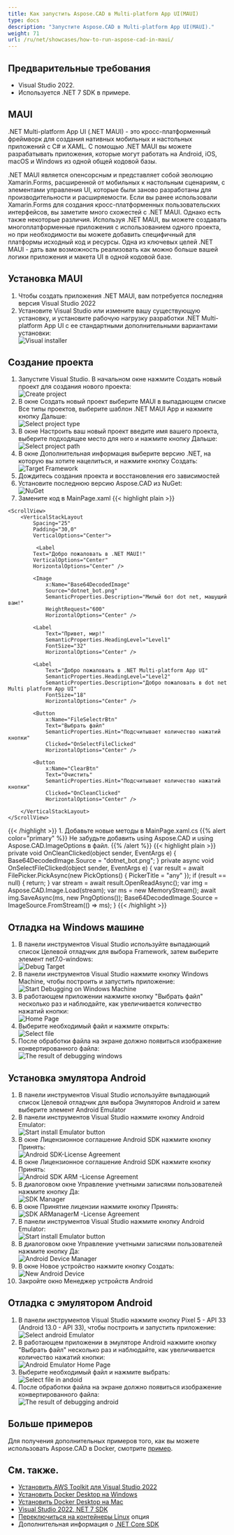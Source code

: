 ```yaml
---
title: Как запустить Aspose.CAD в Multi-platform App UI(MAUI)
type: docs
description: "Запустите Aspose.CAD в Multi-platform App UI(MAUI)."
weight: 71
url: /ru/net/showcases/how-to-run-aspose-cad-in-maui/
---
```


## Предварительные требования
- Visual Studio 2022.
- Используется .NET 7 SDK в примере.

## MAUI

.NET Multi-platform App UI (.NET MAUI) - это кросс-платформенный фреймворк для создания нативных мобильных и настольных приложений с C# и XAML. С помощью .NET MAUI вы можете разрабатывать приложения, которые могут работать на Android, iOS, macOS и Windows из одной общей кодовой базы.

.NET MAUI является опенсорсным и представляет собой эволюцию Xamarin.Forms, расширенной от мобильных к настольным сценариям, с элементами управления UI, которые были заново разработаны для производительности и расширяемости. Если вы ранее использовали Xamarin.Forms для создания кросс-платформенных пользовательских интерфейсов, вы заметите много схожестей с .NET MAUI. Однако есть также некоторые различия. Используя .NET MAUI, вы можете создавать многоплатформенные приложения с использованием одного проекта, но при необходимости вы можете добавить специфичный для платформы исходный код и ресурсы. Одна из ключевых целей .NET MAUI - дать вам возможность реализовать как можно больше вашей логики приложения и макета UI в одной кодовой базе.

## Установка MAUI

1. Чтобы создать приложения .NET MAUI, вам потребуется последняя версия Visual Studio 2022
1. Установите Visual Studio или измените вашу существующую установку, и установите рабочую нагрузку разработки .NET Multi-platform App UI с ее стандартными дополнительными вариантами установки:<br>
![Visual installer](/cad/_assets/showcases/maui/visual-installer.png)

## Создание проекта

1. Запустите Visual Studio. В начальном окне нажмите Создать новый проект для создания нового проекта:<br>
![Create project](/cad/_assets/showcases/maui/create-project.png)<br>
1. В окне Создать новый проект выберите MAUI в выпадающем списке Все типы проектов, выберите шаблон .NET MAUI App и нажмите кнопку Дальше:<br>
![Select project type](/cad/_assets/showcases/maui/select-project.png)<br>
1. В окне Настроить ваш новый проект введите имя вашего проекта, выберите подходящее место для него и нажмите кнопку Дальше:<br>
![Select project path](/cad/_assets/showcases/maui/select-project-path.png)<br>
1. В окне Дополнительная информация выберите версию .NET, на которую вы хотите нацелиться, и нажмите кнопку Создать:<br>
![Target Framework](/cad/_assets/showcases/maui/select-framework.png)<br>
1. Дождитесь создания проекта и восстановления его зависимостей
1. Установите последнюю версию Aspose.CAD из NuGet:<br>
![NuGet](/cad/_assets/showcases/maui/nuget.png)<br>
1. Замените код в MainPage.xaml
{{< highlight plain >}}
<?xml version="1.0" encoding="utf-8" ?>
<ContentPage xmlns="http://schemas.microsoft.com/dotnet/2021/maui"
             xmlns:x="http://schemas.microsoft.com/winfx/2009/xaml"
             x:Class="MauiApp1.MainPage">

    <ScrollView>
        <VerticalStackLayout
            Spacing="25"
            Padding="30,0"
            VerticalOptions="Center">

             <Label 
            Text="Добро пожаловать в .NET MAUI!"
            VerticalOptions="Center" 
            HorizontalOptions="Center" />

            <Image
                x:Name="Base64DecodedImage"
                Source="dotnet_bot.png"
                SemanticProperties.Description="Милый бот dot net, машущий вам!"
                HeightRequest="600"
                HorizontalOptions="Center" />

            <Label
                Text="Привет, мир!"
                SemanticProperties.HeadingLevel="Level1"
                FontSize="32"
                HorizontalOptions="Center" />

            <Label
                Text="Добро пожаловать в .NET Multi-platform App UI"
                SemanticProperties.HeadingLevel="Level2"
                SemanticProperties.Description="Добро пожаловать в dot net Multi platform App UI"
                FontSize="18"
                HorizontalOptions="Center" />

            <Button
                x:Name="FileSelectrBtn"
                Text="Выбрать файл"
                SemanticProperties.Hint="Подсчитывает количество нажатий кнопки"
                Clicked="OnSelectFileClicked"
                HorizontalOptions="Center" />

            <Button
                x:Name="ClearBtn"
                Text="Очистить"
                SemanticProperties.Hint="Подсчитывает количество нажатий кнопки"
                Clicked="OnCleanClicked"
                HorizontalOptions="Center" />

        </VerticalStackLayout>
    </ScrollView>
</ContentPage>
{{< /highlight >}}
1. Добавьте новые методы в MainPage.xaml.cs
{{% alert color="primary" %}} 
Не забудьте добавить using Aspose.CAD и using Aspose.CAD.ImageOptions в файл.
{{% /alert %}}
{{< highlight plain >}}
private void OnCleanClicked(object sender, EventArgs e)
{
    Base64DecodedImage.Source = "dotnet_bot.png";
}
private async void OnSelectFileClicked(object sender, EventArgs e)
{
    var result = await FilePicker.PickAsync(new PickOptions()
    {
        PickerTitle = "any"
    });
    if (result == null)
    {
        return;
    }
    var stream = await result.OpenReadAsync();
    var img = Aspose.CAD.Image.Load(stream);
    var ms = new MemoryStream();
    await img.SaveAsync(ms, new PngOptions());
    Base64DecodedImage.Source = ImageSource.FromStream(() => ms);
}
{{< /highlight >}}

## Отладка на Windows машине

1. В панели инструментов Visual Studio используйте выпадающий список Целевой отладчик для выбора Framework, затем выберите элемент net7.0-windows:<br>
![Debug Target](/cad/_assets/showcases/maui/windows-mode.png)<br>
1. В панели инструментов Visual Studio нажмите кнопку Windows Machine, чтобы построить и запустить приложение:<br>
![Start Debugging on Windows Machine](/cad/_assets/showcases/maui/windows-start-debug.png)<br>
1. В работающем приложении нажмите кнопку "Выбрать файл" несколько раз и наблюдайте, как увеличивается количество нажатий кнопки:<br>
![Home Page](/cad/_assets/showcases/maui/windows-home-page.png)<br>
1. Выберите необходимый файл и нажмите открыть:<br>
![Select file](/cad/_assets/showcases/maui/select-file.png)<br>
1. После обработки файла на экране должно появиться изображение конвертированного файла:<br>
![The result of debugging windows](/cad/_assets/showcases/maui/windows-result.png)

## Установка эмулятора Android

1. В панели инструментов Visual Studio используйте выпадающий список Целевой отладчик для выбора Эмуляторов Android и затем выберите элемент Android Emulator
1. В панели инструментов Visual Studio нажмите кнопку Android Emulator:<br>
![Start install Emulator button](/cad/_assets/showcases/maui/start-install-emulator.png)<br>
1. В окне Лицензионное соглашение Android SDK нажмите кнопку Принять:<br>
![Android SDK-License Agreement](/cad/_assets/showcases/maui/android-sdk-1.png)<br>
1. В окне Лицензионное соглашение Android SDK нажмите кнопку Принять:<br>
![Android SDK ARM -License Agreement](/cad/_assets/showcases/maui/android-sdk-2.png)<br>
1. В диалоговом окне Управление учетными записями пользователей нажмите кнопку Да:<br>
![SDK Manager](/cad/_assets/showcases/maui/android-sdk-3.png)<br>
1. В окне Принятие лицензии нажмите кнопку Принять:<br>
![SDK ARManagerM -License Agreement](/cad/_assets/showcases/maui/android-sdk-4.png)<br>
1. В панели инструментов Visual Studio нажмите кнопку Android Emulator:<br>
![Start install Emulator button](/cad/_assets/showcases/maui/start-install-emulator.png)<br>
1. В диалоговом окне Управление учетными записями пользователей нажмите кнопку Да:<br>
![Android Device Manager](/cad/_assets/showcases/maui/android-device-manager.png)<br>
1. В окне Новое устройство нажмите кнопку Создать:<br>
![New Android Device](/cad/_assets/showcases/maui/android-new-device.png)<br>
1. Закройте окно Менеджер устройств Android

## Отладка с эмулятором Android

1. В панели инструментов Visual Studio нажмите кнопку Pixel 5 - API 33 (Android 13.0 - API 33), чтобы построить и запустить приложение:<br>
![Select android Emulator](/cad/_assets/showcases/maui/select-android-emulator.png)<br>
1. В работающем приложении в эмуляторе Android нажмите кнопку "Выбрать файл" несколько раз и наблюдайте, как увеличивается количество нажатий кнопки:<br>
![Android Emulator Home Page](/cad/_assets/showcases/maui/android-home-page.png)<br>
1. Выберите необходимый файл и нажмите выбрать:<br>
![Select file in andoid](/cad/_assets/showcases/maui/select-file-android.png)<br>
1. После обработки файла на экране должно появиться изображение конвертированного файла:<br>
![The result of debugging android](/cad/_assets/showcases/maui/android-result.png)

## Больше примеров

Для получения дополнительных примеров того, как вы можете использовать Aspose.CAD в Docker, смотрите [пример](https://github.com/aspose-cad/Aspose.CAD-Documentation).

## См. также.

- [Установить AWS Toolkit для Visual Studio 2022](https://marketplace.visualstudio.com/items?itemName=AmazonWebServices.AWSToolkitforVisualStudio2022)
- [Установить Docker Desktop на Windows](https://docs.docker.com/docker-for-windows/install/)
- [Установить Docker Desktop на Mac](https://docs.docker.com/docker-for-mac/install/)
- [Visual Studio 2022, NET 7 SDK](https://docs.microsoft.com/en-us/dotnet/core/install/windows?tabs=net70#dependencies)
- [Переключиться на контейнеры Linux](https://docs.docker.com/docker-for-windows/#switch-between-windows-and-linux-containers) опция
- Дополнительная информация о [.NET Core SDK](https://hub.docker.com/_/microsoft-dotnet-sdk)
